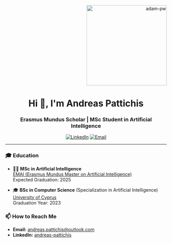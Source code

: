 <p align="right">
  <img src="https://github.com/Adam-pw/Adam-pw/blob/main/animation_500_kxa883sd.gif" alt="adam-pw" width="250" />
</p>

<h1 align="center">Hi 👋, I'm Andreas Pattichis</h1>
<h3 align="center">Erasmus Mundus Scholar | MSc Student in Artificial Intelligence</h3>

<p align="center">
  <a href="https://www.linkedin.com/in/andreas-pattichis/"><img src="https://img.shields.io/badge/-Andreas%20Pattichis-blue?style=flat-square&logo=Linkedin&logoColor=white&link=https://www.linkedin.com/in/andreas-pattichis/" alt="LinkedIn"></a>
  <a href="mailto:andreas.pattichis@outlook.com"><img src="https://img.shields.io/badge/-Email%20Me-D14836?style=flat-square&logo=Gmail&logoColor=white&link=mailto:andreas.pattichis@outlook.com" alt="Email"></a>
</p>

---

### 🎓 Education

- 🧑‍💼 **MSc in Artificial Intelligence**<br/>
  [EMAI (Erasmus Mundus Master on Artificial Intelligence)](https://www.upf.edu/web/emai/about-this-master)<br/>
  Expected Graduation: 2025

- 🎓 **BSc in Computer Science** (Specialization in Artificial Intelligence)<br/>
  [University of Cyprus](https://www.cs.ucy.ac.cy/index.php/education/undergrad)<br/>
  Graduation Year: 2023

### 📫 How to Reach Me

- **Email:** andreas.pattichis@outlook.com
- **LinkedIn:** [andreas-pattichis](https://www.linkedin.com/in/andreas-pattichis/)

<!-- Uncomment the lines below to display GitHub stats and streaks -->

<!-- <p align="center">
  <img src="https://github-readme-streak-stats.herokuapp.com/?user=apatti01&theme=dark&background=0d1117&date_format=M%20j%5B%2C%20Y%5D" alt="apatti01" />
</p>

<img align="center" src="https://github-readme-stats.vercel.app/api/top-langs/?username=apatti01&theme=tokyonight&layout=compact" alt="Apatti01's Top Langs"/> -->


